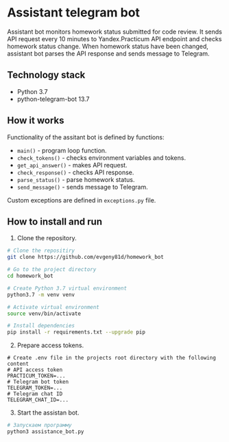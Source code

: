 # Assistant telegram bot

Assistant bot monitors homework status submitted for code review. It sends API 
request every 10 minutes to Yandex.Practicum API endpoint and checks homework 
status change. When homework status have been changed, assistant bot parses the 
API response and sends message to Telegram.  


## Technology stack
- Python 3.7
- python-telegram-bot 13.7


## How it works
Functionality of the assitant bot is defined by functions:
- `main()` - program loop function.
- `check_tokens()` - checks environment variables and tokens.
- `get_api_answer()` - makes API request.
- `check_response()` - checks API response.
- `parse_status()` - parse homework status.
- `send_message()` - sends message to Telegram.

Custom exceptions are defined in `exceptions.py` file.


## How to install and run
1. Clone the repository.
```sh
# Clone the repositiry
git clone https://github.com/evgeny81d/homework_bot

# Go to the project directory
cd homework_bot

# Create Python 3.7 virtual environment
python3.7 -m venv venv

# Activate virtual environment
source venv/bin/activate

# Install dependencies
pip install -r requirements.txt --upgrade pip
```

2. Prepare access tokens. 
```
# Create .env file in the projects root directory with the following content
# API access token
PRACTICUM_TOKEN=...
# Telegram bot token
TELEGRAM_TOKEN=...
# Telegram chat ID
TELEGRAM_CHAT_ID=...
```


3. Start the assistan bot.
```sh
# Запускаем программу
python3 assistance_bot.py
```